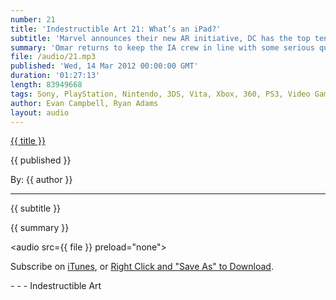 ```yaml
---
number: 21
title: 'Indestructible Art 21: What’s an iPad?'
subtitle: 'Marvel announces their new AR initiative, DC has the top ten selling books for the month of February, Steam Box rumors squashed, GDC happened, and we don’t talk about the new iPad.'
summary: 'Omar returns to keep the IA crew in line with some serious questions about comic book distribution and DLC. Evan quickly changes the subject and shares his GDC experience with the gang. Lastly, Ryan expresses his disappointment upon realizing  Marvel’s Infinite comic series is not a new distribution method to rival the DC app.'
file: /audio/21.mp3
published: 'Wed, 14 Mar 2012 00:00:00 GMT'
duration: '01:27:13'
length: 83949668
tags: Sony, PlayStation, Nintendo, 3DS, Vita, Xbox, 360, PS3, Video Games, Comics, games, Indestructible Art, Marvel, DC, Sony, SEN, PSN, Trine 2, Resident Evil, Steam Box, Valve, GDC, Spider-men, Infinite Comics, AR, Fable, Molyneux, Blackest Knight
author: Evan Campbell, Ryan Adams
layout: audio
---
```


<a href="../episodes/{{ number }}.html" class='postTitleLink'><p class='postTitle'>{{ title }}</p></a>
<p class='postPublished'>{{ published }}</p>
<p class='postAuthor'>By: {{ author }}</p>
<hr>
{{ subtitle }}  
  
{{ summary }}  

<audio src={{ file }} preload="none"></audio>
<p class='subLinks'>Subscribe on <a href='http://bit.ly/iapodcast'>iTunes</a>, or <a href={{ file }}>Right Click and "Save As" to Download</a>.</p>
- - -
Indestructible Art
